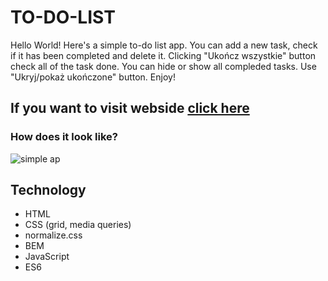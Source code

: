 # TO-DO-LIST
Hello World! Here's a simple to-do list app. You can add a new task, check if it has been completed and delete it. Clicking "Ukończ wszystkie" button check all of the task done. You can hide or show all compleded tasks. Use "Ukryj/pokaż ukończone" button. Enjoy!
## If you want to visit webside [click here](https://joannaszlaska.github.io/to-do-list/)
### How does it look like? 
![simple ap](https://raw.githubusercontent.com/joannaszlaska/to-do-list/main/listToDO.png)
## Technology
- HTML
- CSS (grid, media queries)
- normalize.css
- BEM
- JavaScript
- ES6
